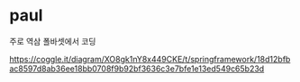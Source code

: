 # paul
주로 역삼 폴바셋에서 코딩

https://coggle.it/diagram/XO8gk1nY8x449CKE/t/springframework/18d12bfbac8597d8ab36ee18bb0708f9b92bf3636c3e7bfe1e13ed549c65b23d

